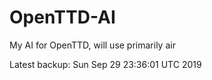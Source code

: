 # OpenTTD-AI
My AI for OpenTTD, will use primarily air

Latest backup: Sun Sep 29 23:36:01 UTC 2019
